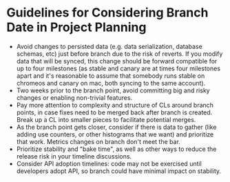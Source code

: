 # Guidelines for Considering Branch Date in Project Planning

*   Avoid changes to persisted data (e.g. data serialization, database schemas,
    etc) just before branch due to the risk of reverts. If you modify data that
    will be synced, this change should be forward compatible for up to four
    milestones (as stable and canary are at times four milestones apart and it's
    reasonable to assume that somebody runs stable on chromeos and canary on
    mac, both syncing to the same account).
*   Two weeks prior to the branch point, avoid committing big and risky changes
    or enabling non-trivial features.
*   Pay more attention to complexity and structure of CLs around branch points,
    in case fixes need to be merged back after branch is created. Break up a CL
    into smaller pieces to facilitate potential merges.
*   As the branch point gets closer, consider if there is data to gather (like
    adding use counters, or other histograms that we want) and prioritize that
    work. Metrics changes on branch don't meet the bar.
*   Prioritize stability and "bake time", as well as other ways to reduce the
    release risk in your timeline discussions.
*   Consider API adoption timelines: code may not be exercised until developers
    adopt API, so branch could have minimal impact on stability.


